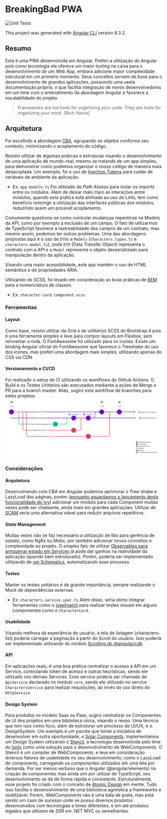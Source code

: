 # BreakingBad PWA
![Unit Tests](https://github.com/menosprezzi/dragons/workflows/Unit%20Tests/badge.svg?branch=master)

This project was generated with [Angular CLI](https://github.com/angular/angular-cli) version 8.3.2.

## Resumo
Esta é uma PWA desenvolvida em Angular.
Preferi a utilização do Angular pois como tecnologia ele oferece
um maior tooling na caixa para o desenvolvimento de um Web App, embora adicione
maior complexidade estrutural em um primeiro momento. Seus conceitos servem de base para
o desenvolvimento de grandes aplicações, possuindo uma vasta documentação própria, o que facilita
integração de novos desenvolvedores em um time com o entendimento da abordagem Angular e favorece a escalabilidade do projeto.

> Frameworks are not tools for organizing your code. They are tools for organizing your mind. [Rich Harris]

## Arquitetura

Foi escolhido a abordagem [CBA](https://medium.com/omarelgabrys-blog/component-based-architecture-3c3c23c7e348),
agrupando os objetos conforme seu contexto, minimizando o acoplamento do código.

Resolvi utilizar de algumas práticas e estruturas visando o desenvolvimento de uma aplicação de mundo-real, mesmo se tratando de um app simples,
para demonstrar como podemos organizar o nosso código de maneira mais desacoplada.
Um exemplo, foi o uso de [Injection Tokens](https://angular.io/api/core/InjectionToken) para cuidar de variáveis de ambiente da aplicação.
* Ex: `app.module.ts`
Foi utilizado de _Path Aliases_ para isolar os _imports_ entre os módulos. Além de deixar mais claro as interações entre módulos, 
quando esta prática está alinhada ao uso de Lints, tem como benefício restringir a utilização das interfaces públicas dos módulos, reduzindo assim um possível acoplamento.

Comumente questiona-se como controlar mudanças repentinas na Modelo da API, como por exemplo a exclusão de um campo. O fato de utilizarmos de TypeScript favorece a rastreabilidade dos campos de um contrato,
mas mesmo assim, podemos ter outros problemas. Uma das abordagens propostas aqui é o uso de `DTOs` e `Models` (`characters.types.ts` e `characters.model.ts`),
onde `DTO` (Data Transfer Object) representa o contrato com a API e o `Model` representa o objeto desserializado para manipulação dentro da aplicação.

Visando uma maior acessibilidade, este app mantém o uso de HTML semântico e de propriedades ARIA.

Utilizando de SCSS, foi levado em consideração as boas práticas de [BEM](http://getbem.com/naming/) para a nomenclatura de classes.
* Ex: `character-card.component.scss`

### Ferramentas
#### Layout
Como base, resolvi utilizar da Grid e de utilitários SCSS do Bootstrap 4 pois é uma ferramenta simples e leve para compor layouts em Flexbox, sem reinventar a roda.
O FontAwesome foi utilizado para os ícones. Existe um binding Angular oficial do FontAwesome que favorece o Treeshake do uso dos ícones, mas preferi uma abordagem mais simples, utilizando apenas do CSS via CDN.

#### Versionamento e CI/CD
Foi realizado o setup de CI utilizando os workflows do Github Actions. O Build e os Testes Unitários são executados mediante a ações de Merge e PR para a branch master. Aliás, sugiro este workflow de branches para estes projetos:
![Versionamento](https://github.com/menosprezzi/dragons/blob/master/.github/wiki/res/images/git-flow-chart.png)

### Considerações
#### Arquitetura
Desenvolvendo com CBA em Angular podemos aprimorar o Tree-shake e LazyLoad das páginas, porém ([enquanto aguardamos o lançamento desta funcionalidade do Ivy](https://blog.angularindepth.com/angular-revisited-tree-shakable-components-and-optional-ngmodules-329a4629276d))
adicionar um módulo para cada Component muitas vezes pode ser chateante, ainda mais em grandes aplicações. Utilizar de [SCAM](https://medium.com/wishtack/your-angular-module-is-a-scam-b4136ca3917b) seria uma alternativa viável para reduzir arquivos repetitivos.

#### State Management
Muitas vezes não se faz necessário a utilização de libs para gerência de estado, como NgRx ou Mobx, por também adicionar novos conceitos e complexidade ao projeto.
O simples fato de utilizar [Observables para armazenar estado em Services](https://coryrylan.com/blog/angular-observable-data-services) já pode dar ganhos na reatividade da aplicação (quando bem estruturado).
Porém, poderia ser implementado utilizando de [um Schematics](https://github.com/angular-extensions/model), automatizando esse processo.

#### Testes
Manter os testes unitários é de grande importância, sempre realizando o Mock de dependências externas.
* Ex: `characters.service.spec.ts`
Além disso, seria ótimo integrar ferramentas como o [pixelmatch](https://github.com/mapbox/pixelmatch) para realizar testes visuais em alguns componentes como o `CharacterCard`.

#### Usabilidade
Visando melhora da experiência do usuário, a tela de listagem (characters-list) poderia carregar a paginação a partir do Scroll do usuário. Isso poderia ser implementado utilizando do módulo [Scrolling do @angular/cdk](https://material.angular.io/cdk/scrolling/overview).

#### API
Em aplicações reais, é uma boa prática centralizar o acesso à API em um Service, controlando token de acesso e outras heurísticas, sendo ele utilizado nos demais Services.
Esse service poderia ser chamado de `ApiService` declarado no módulo `core`, sendo ele utilizado no service `CharactersService` para realizar requisições, ao invés do uso direto do `HttpService`.

#### Design System
Para produtos no modelo Saas ou Paas, sugiro centralizar os Componentes de UI dos projetos em uma biblioteca única, visando o reuso. Uma técnica que tem isso como foco, além de estruturar um processo de UI/UX, é o DesignSystem.
Um exemplo é um pacote que tomei a iniciativa de desenvolver em outra oportunidade, o [Solar Components](https://github.com/accera-tech/solar-components). Implementamos um Design System utilizando o [Stencil](https://stenciljs.com/), a tecnologia desenvolvida pelo time do [Ionic](https://ionicframework.com/) como uma solução para o desenvolvimento de WebComponents.
O Stencil é um compiler de WebComponents, e leva em consideração diversos fatores de usabilidade no seu desenvolvimento, como o LazyLoad de components, carregando os componentes utilizados em uma tela por demanda.
Por ser menos verboso que o Angular (@angular/elements) na criação de componentes mas ainda sim por utilizar de TypeScript, seu desenvolvimento se dá de forma rápida e consistente.
Estruturalmente, esse projeto foi criado com o conceito de [Atomic Design](http://atomicdesign.bradfrost.com/) em mente. Tudo isso facilita o desenvolvimento de uma biblioteca agnóstica a frameworks e reutilizável.
Porém, WebComponents não é uma bala de prata, mas está sendo um caso de sucesso onde se possui diversos produtos desenvolvidos com tecnologias e times diferentes, e em até produtos legados que utilizem de SSR em .NET MVC ou semelhantes.
